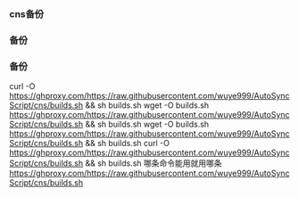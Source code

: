 ### cns备份
### 备份
### 备份
curl -O https://ghproxy.com/https://raw.githubusercontent.com/wuye999/AutoSyncScript/cns/builds.sh && sh builds.sh 
wget -O builds.sh https://ghproxy.com/https://raw.githubusercontent.com/wuye999/AutoSyncScript/cns/builds.sh && sh builds.sh 
wget -O builds.sh https://ghproxy.com/https://raw.githubusercontent.com/wuye999/AutoSyncScript/cns/builds.sh && sh builds.sh 
curl -O https://ghproxy.com/https://raw.githubusercontent.com/wuye999/AutoSyncScript/cns/builds.sh && sh builds.sh
哪条命令能用就用哪条
https://ghproxy.com/https://raw.githubusercontent.com/wuye999/AutoSyncScript/cns/builds.sh
